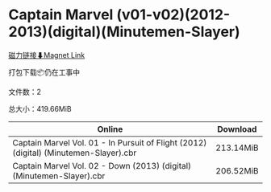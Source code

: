 # Captain Marvel (v01-v02)(2012-2013)(digital)(Minutemen-Slayer)

[磁力链接⬇Magnet Link](magnet:?xt=urn:btih:6dbaf765e569167e3b11f388f99497ffb7697619&dn=Captain%20Marvel%20%28v01-v02%29%282012-2013%29%28digital%29%28Minutemen-Slayer%29)

打包下载📦仍在工事中

文件数：2

总大小：419.66MiB

Online | Download
--- | ---
Captain Marvel Vol. 01 - In Pursuit of Flight (2012) (digital) (Minutemen-Slayer).cbr | 213.14MiB
Captain Marvel Vol. 02 - Down (2013) (digital) (Minutemen-Slayer).cbr | 206.52MiB